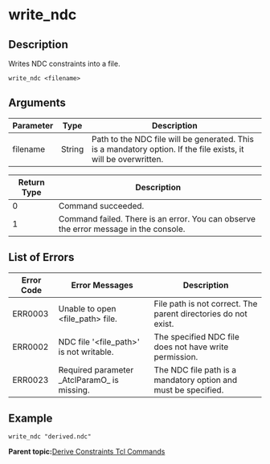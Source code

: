# write\_ndc

## Description

Writes NDC constraints into a file.

``` {#CODEBLOCK_OSX_2FX_Z5B}
write_ndc <filename>
```

## Arguments

|Parameter|Type|Description|
|---------|----|-----------|
|filename|String|Path to the NDC file will be generated. This is a mandatory option. If the file exists, it will be overwritten.|

|Return Type|Description|
|-----------|-----------|
|0|Command succeeded.|
|1|Command failed. There is an error. You can observe the error message in the console.|

## List of Errors

|Error Code|Error Messages|Description|
|----------|--------------|-----------|
|ERR0003|Unable to open &lt;file\_path&gt; file.|File path is not correct. The parent directories do not exist.|
|ERR0002|NDC file '&lt;file\_path&gt;' is not writable.|The specified NDC file does not have write permission.|
|ERR0023|Required parameter \_AtclParamO\_ is missing.|The NDC file path is a mandatory option and must be specified.|

## Example

``` {#CODEBLOCK_PSX_2FX_Z5B}
write_ndc "derived.ndc"
```

**Parent topic:**[Derive Constraints Tcl Commands](GUID-E8E3F99E-67E3-4A1C-A7FF-4408B37FDF2E.md)

